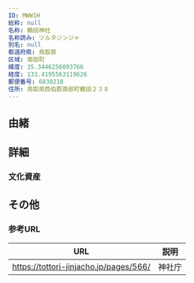 ```yaml
---
ID: MWW1H
総称: null
名称: 鶴田神社
名称読み: ツルタジンジャ
別名: null
都道府県: 鳥取県
区域: 南部町
緯度: 35.3446256093766
経度: 133.4195563119626
郵便番号: 6830218
住所: 鳥取県西伯郡南部町鶴田２３８
---
```


## 由緒

## 詳細

### 文化資産

## その他

### 参考URL

| URL                                    | 説明   |
| -------------------------------------- | ------ |
| https://tottori-jinjacho.jp/pages/566/ | 神社庁 |
